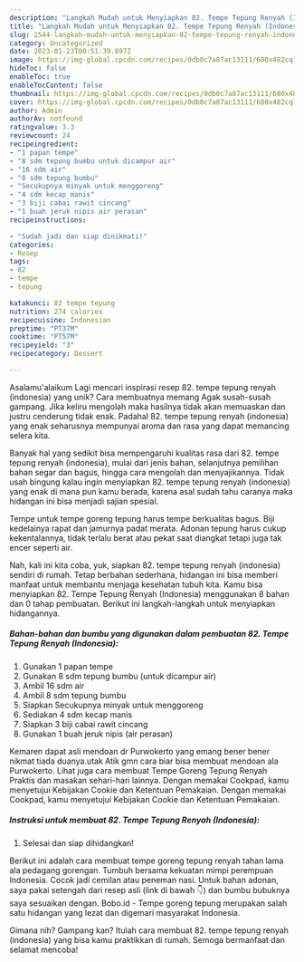 ```yaml
---
description: "Langkah Mudah untuk Menyiapkan 82. Tempe Tepung Renyah (Indonesia){ yang Menggugah Selera"
title: "Langkah Mudah untuk Menyiapkan 82. Tempe Tepung Renyah (Indonesia){ yang Menggugah Selera"
slug: 2544-langkah-mudah-untuk-menyiapkan-82-tempe-tepung-renyah-indonesia-yang-menggugah-selera
category: Uncategorized
date: 2023-01-23T00:51:39.697Z
image: https://img-global.cpcdn.com/recipes/0db0c7a87ac13111/680x482cq70/82-tempe-tepung-renyah-indonesia-foto-resep-utama.jpg
hideToc: false
enableToc: true
enableTocContent: false
thumbnail: https://img-global.cpcdn.com/recipes/0db0c7a87ac13111/680x482cq70/82-tempe-tepung-renyah-indonesia-foto-resep-utama.jpg
cover: https://img-global.cpcdn.com/recipes/0db0c7a87ac13111/680x482cq70/82-tempe-tepung-renyah-indonesia-foto-resep-utama.jpg
author: Admin
authorAv: notfound
ratingvalue: 3.3
reviewcount: 24
recipeingredient:
- "1 papan tempe"
- "8 sdm tepung bumbu untuk dicampur air"
- "16 sdm air"
- "8 sdm tepung bumbu"
- "Secukupnya minyak untuk menggoreng"
- "4 sdm kecap manis"
- "3 biji cabai rawit cincang"
- "1 buah jeruk nipis air perasan"
recipeinstructions:

- "Sudah jadi dan siap dinikmati!"
categories:
- Resep
tags:
- 82
- tempe
- tepung

katakunci: 82 tempe tepung 
nutrition: 274 calories
recipecuisine: Indonesian
preptime: "PT37M"
cooktime: "PT57M"
recipeyield: "3"
recipecategory: Dessert

---
```



Asalamu'alaikum Lagi mencari inspirasi resep 82. tempe tepung renyah (indonesia) yang unik? Cara membuatnya memang Agak susah-susah gampang. Jika keliru mengolah maka hasilnya tidak akan memuaskan dan justru cenderung tidak enak. Padahal 82. tempe tepung renyah (indonesia) yang enak seharusnya mempunyai aroma dan rasa yang dapat memancing selera kita.


Banyak hal yang sedikit bisa mempengaruhi kualitas rasa dari 82. tempe tepung renyah (indonesia), mulai dari jenis bahan, selanjutnya pemilihan bahan segar dan bagus, hingga cara mengolah dan menyajikannya. Tidak usah bingung kalau ingin menyiapkan 82. tempe tepung renyah (indonesia) yang enak di mana pun kamu berada, karena asal sudah tahu caranya maka hidangan ini bisa menjadi sajian spesial.

Tempe untuk tempe goreng tepung harus tempe berkualitas bagus. Biji kedelainya rapat dan jamurnya padat merata. Adonan tepung harus cukup kekentalannya, tidak terlalu berat atau pekat saat diangkat tetapi juga tak encer seperti air.


Nah, kali ini kita coba, yuk, siapkan 82. tempe tepung renyah (indonesia) sendiri di rumah. Tetap berbahan sederhana, hidangan ini bisa memberi manfaat untuk membantu menjaga kesehatan tubuh kita. Kamu bisa menyiapkan 82. Tempe Tepung Renyah (Indonesia) menggunakan 8 bahan dan 0 tahap pembuatan. Berikut ini langkah-langkah untuk menyiapkan hidangannya.

<!--inarticleads1-->

##### Bahan-bahan dan bumbu yang digunakan dalam pembuatan 82. Tempe Tepung Renyah (Indonesia):

1. Gunakan 1 papan tempe
1. Gunakan 8 sdm tepung bumbu (untuk dicampur air)
1. Ambil 16 sdm air
1. Ambil 8 sdm tepung bumbu
1. Siapkan Secukupnya minyak untuk menggoreng
1. Sediakan 4 sdm kecap manis
1. Siapkan 3 biji cabai rawit cincang
1. Gunakan 1 buah jeruk nipis (air perasan)


Kemaren dapat asli mendoan dr Purwokerto yang emang bener bener nikmat tiada duanya.utak Atik gmn cara biar bisa membuat mendoan ala Purwokerto. Lihat juga cara membuat Tempe Goreng Tepung Renyah Praktis dan masakan sehari-hari lainnya. Dengan memakai Cookpad, kamu menyetujui Kebijakan Cookie dan Ketentuan Pemakaian. Dengan memakai Cookpad, kamu menyetujui Kebijakan Cookie dan Ketentuan Pemakaian. 

<!--inarticleads2-->

##### Instruksi untuk membuat 82. Tempe Tepung Renyah (Indonesia):


1. Selesai dan siap dihidangkan!

Berikut ini adalah cara membuat tempe goreng tepung renyah tahan lama ala pedagang gorengan. Tumbuh bersama kekuatan mimpi perempuan Indonesia. Cocok jadi cemilan atau peneman nasi. Untuk bahan adonan, saya pakai setengah dari resep asli (link di bawah 👇) dan bumbu bubuknya saya sesuaikan dengan. Bobo.id - Tempe goreng tepung merupakan salah satu hidangan yang lezat dan digemari masyarakat Indonesia. 

Gimana nih? Gampang kan? Itulah cara membuat 82. tempe tepung renyah (indonesia) yang bisa kamu praktikkan di rumah. Semoga bermanfaat dan selamat mencoba!
